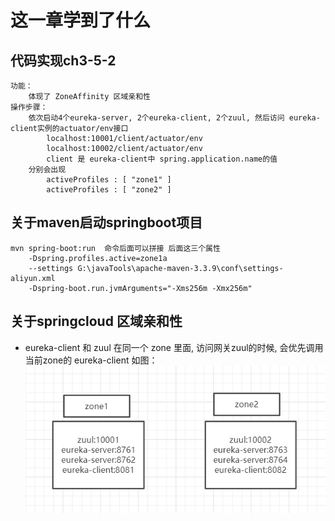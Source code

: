 # 这一章学到了什么
## 代码实现ch3-5-2
```
功能：
    体现了 ZoneAffinity 区域亲和性 
操作步骤：
    依次启动4个eureka-server, 2个eureka-client, 2个zuul, 然后访问 eureka-client实例的actuator/env接口
        localhost:10001/client/actuator/env
        localhost:10002/client/actuator/env
        client 是 eureka-client中 spring.application.name的值
    分别会出现
        activeProfiles : [ "zone1" ]
        activeProfiles : [ "zone2" ]
```
## 关于maven启动springboot项目
```
mvn spring-boot:run  命令后面可以拼接 后面这三个属性
    -Dspring.profiles.active=zone1a 
    --settings G:\javaTools\apache-maven-3.3.9\conf\settings-aliyun.xml
    -Dspring-boot.run.jvmArguments="-Xms256m -Xmx256m"
```
## 关于springcloud 区域亲和性
- eureka-client 和 zuul 在同一个 zone 里面, 访问网关zuul的时候, 会优先调用当前zone的 eureka-client
如图：
![image](https://github.com/keepclimbs/springcloud-notes/blob/master/img/352-1.png)
    
